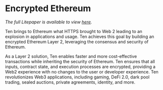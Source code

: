 ---
---
# Encrypted Ethereum
_The full Litepaper is available to view [here](https://ten.xyz/litepaper)._

Ten brings to Ethereum what HTTPS brought to Web 2 leading to an explosion in applications and usage. Ten achieves this goal by building an encrypted Ethereum Layer 2, leveraging the consensus and security of Ethereum.

As a Layer 2 solution, Ten enables faster and more cost-effective transactions while inheriting the security of Ethereum. Ten ensures that all inputs, contract state, and execution processes are encrypted, providing a Web2 experience with no changes to the user or developer experience. Ten revolutionizes Web3 applications, including gaming, DeFi 2.0, dark pool trading, sealed auctions, private agreements, identity, and more.